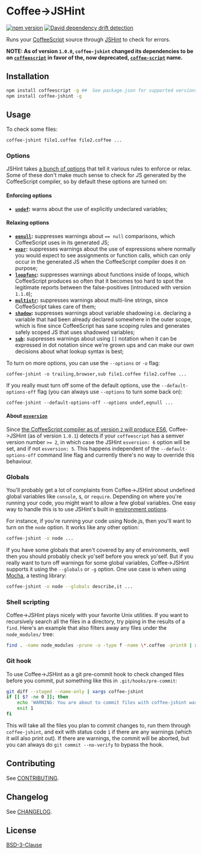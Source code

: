 # Coffee->JSHint

[![npm version](https://badge.fury.io/js/coffee-jshint.svg)](https://badge.fury.io/js/coffee-jshint)
[![David dependency drift detection](https://david-dm.org/marviq/coffee-jshint.svg)](https://david-dm.org/marviq/coffee-jshint)

Runs your [CoffeeScript](http://coffeescript.org/) source through [JSHint](http://jshint.com/) to check for errors.


**NOTE: As of version `1.0.0`, `coffee-jshint` changed its dependencies to be on [`coffeescript`](https://www.npmjs.com/package/coffeescript) in favor of the,
now deprecated, [`coffee-script`](https://www.npmjs.com/package/coffee-script) name.**


## Installation

```sh
npm install coffeescript -g ##  See package.json for supported versions (most)
npm install coffee-jshint -g
```


## Usage

To check some files:

```sh
coffee-jshint file1.coffee file2.coffee ...
```


### Options

JSHint takes [a bunch of options](http://jshint.com/docs/options/) that tell it various rules to enforce or relax.  Some of these don't make much sense to
check for JS generated by the CoffeeScript compiler, so by default these options are turned on:


#### Enforcing options

  - **[`undef`](http://jshint.com/docs/options/#undef):** warns about the use of explicitly undeclared variables;


#### Relaxing options

  - **[`eqnull`](http://jshint.com/docs/options/#eqnull):** suppresses warnings about `== null` comparisons, which CoffeeScript uses in its generated JS;
  - **[`expr`](http://jshint.com/docs/options/#expr):** suppresses warnings about the use of expressions where normally you would expect to see assignments or function calls, which can only occur in the generated JS when the CoffeeScript compiler does it on purpose;
  - **[`loopfunc`](http://jshint.com/docs/options/#loopfunc):** suppresses warnings about functions inside of loops, which CoffeeScript produces so often that it becomes too hard to spot the legitimate reports between the false-positives (introduced with version `1.1.0`);
  - **[`multistr`](http://jshint.com/docs/options/#multistr):** suppresses warnings about multi-line strings, since CoffeeScript takes care of them;
  - **[`shadow`](http://jshint.com/docs/options/#shadow):** suppresses warnings about variable shadowing i.e. declaring a variable that had been already declared somewhere in the outer scope, which is fine since CoffeeScript has sane scoping rules and generates safely scoped JS that uses shadowed variables;
  - **[`sub`](http://jshint.com/docs/options/#sub):** suppresses warnings about using `[]` notation when it can be expressed in dot notation since we're grown ups and can make our own decisions about what lookup syntax is best;

To turn on more options, you can use the `--options` or `-o` flag:

    coffee-jshint -o trailing,browser,sub file1.coffee file2.coffee ...


If you really must turn off some of the default options, use the `--default-options-off` flag (you can always use `--options` to turn some back on):

    coffee-jshint --default-options-off --options undef,eqnull ...


#### About [`esversion`](http://jshint.com/docs/options/#esversion)

 Since [the CoffeeScript compiler as of version `2` will produce ES6](http://coffeescript.org/announcing-coffeescript-2/), Coffee->JSHint (as of version
 `1.0.1`) detects if your `coffeescript` has a semver version number `>= 2`, in which case the JSHint `esversion: 6` option will be set, and if not
 `esversion: 5`.  This happens independent of the `--default-options-off` command line flag and currently there's no way to override this behaviour.


### Globals

You'll probably get a lot of complaints from Coffee->JSHint about undefined global variables like `console`, `$`, or `require`.  Depending on where you're
running your code, you might want to allow a few global variables.  One easy way to handle this is to use JSHint's built in
[environment options](http://jshint.com/docs/options/#environments).

For instance, if you're running your code using Node.js, then you'll want to turn on the `node` option.  It works like any other option:

```sh
coffee-jshint -o node ...
```

If you have some globals that aren't covered by any of environments, well then you should probably check yo'self before you wreck yo'self.  But if you really
want to turn off warnings for some global variables, Coffee->JSHint supports it using the `--globals` or `-g` option.  One use case is when using
[Mocha](http://mochajs.org/), a testing library:


```sh
coffee-jshint -o node --globals describe,it ...
```


### Shell scripting

Coffee->JSHint plays nicely with your favorite Unix utilities.  If you want to recursively search all the files in a directory, try piping in the results of a
`find`.  Here's an example that also filters away any files under the `node_modules/` tree:

```sh
find . -name node_modules -prune -o -type f -name \*.coffee -print0 | xargs -0 coffee-jshint
```


### Git hook

To use Coffee->JSHint as a git pre-commit hook to check changed files before you commit, put something like this in `.git/hooks/pre-commit`:

```bash
git diff --staged --name-only | xargs coffee-jshint
if [[ $? -ne 0 ]]; then
    echo 'WARNING: You are about to commit files with coffee-jshint warnings'
    exit 1
fi
```

This will take all the files you plan to commit changes to, run them through `coffee-jshint`, and exit with status code `1` if there are any warnings (which it will also print out).  If there are warnings, the commit will be aborted, but you can always do `git commit --no-verify` to bypass the hook.


## Contributing

See [CONTRIBUTING](./CONTRIBUTING.md).


## Changelog

See [CHANGELOG](./CHANGELOG.md).


## License

[BSD-3-Clause](./LICENSE)
